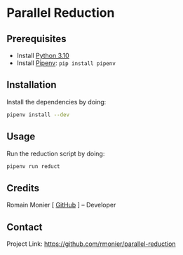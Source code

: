 # Parallel Reduction

## Prerequisites

- Install [Python 3.10](https://www.python.org/downloads/release/python-3109/)
- Install [Pipenv](https://pipenv.pypa.io/): `pip install pipenv`

## Installation

Install the dependencies by doing:
```sh
pipenv install --dev
```

## Usage

Run the reduction script by doing:
```sh
pipenv run reduct
```

## Credits

Romain Monier [ [GitHub](https://github.com/rmonier) ] – Developer

## Contact

Project Link: https://github.com/rmonier/parallel-reduction
